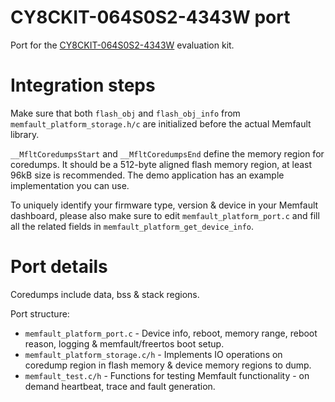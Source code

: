 # CY8CKIT-064S0S2-4343W port

Port for the
[CY8CKIT-064S0S2-4343W](https://www.cypress.com/documentation/development-kitsboards/psoc-64-standard-secure-aws-wi-fi-bt-pioneer-kit-cy8ckit)
evaluation kit.

# Integration steps

Make sure that both `flash_obj` and `flash_obj_info` from
`memfault_platform_storage.h/c` are initialized before the actual Memfault
library.

`__MfltCoredumpsStart` and `__MfltCoredumpsEnd` define the memory region for
coredumps. It should be a 512-byte aligned flash memory region, at least 96kB
size is recommended. The demo application has an example implementation you can
use.

To uniquely identify your firmware type, version & device in your Memfault
dashboard, please also make sure to edit `memfault_platform_port.c` and fill all
the related fields in `memfault_platform_get_device_info`.

# Port details

Coredumps include data, bss & stack regions.

Port structure:

- `memfault_platform_port.c` - Device info, reboot, memory range, reboot reason,
  logging & memfault/freertos boot setup.
- `memfault_platform_storage.c/h` - Implements IO operations on coredump region
  in flash memory & device memory regions to dump.
- `memfault_test.c/h` - Functions for testing Memfault functionality - on demand
  heartbeat, trace and fault generation.
